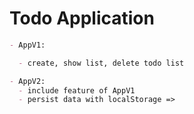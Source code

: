 # Todo Application

```md
- AppV1:

  - create, show list, delete todo list

- AppV2:
  - include feature of AppV1
  - persist data with localStorage =>
```
